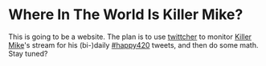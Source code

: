 # Where In The World Is Killer Mike?
This is going to be a website.
The plan is to use [twittcher](https://github.com/Zulko/twittcher)
to monitor [Killer Mike](https://twitter.com/KillerMikeGTO)'s stream
for his (bi-)daily [#happy420](https://twitter.com/KillerMikeGTO/status/510160961123409920)
tweets, and then do some math. Stay tuned?
